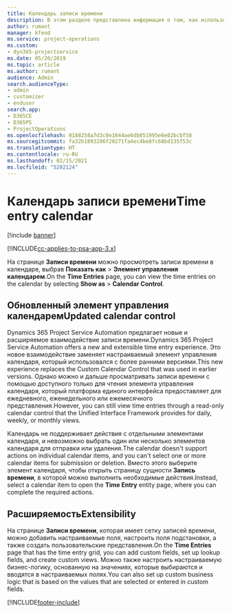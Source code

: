 ```yaml
---
title: Календарь записи времени
description: В этом разделе представлена информация о том, как использовать календарь записи времени.
author: rumant
manager: kfend
ms.service: project-operations
ms.custom:
- dyn365-projectservice
ms.date: 05/20/2019
ms.topic: article
ms.author: rumant
audience: Admin
search.audienceType:
- admin
- customizer
- enduser
search.app:
- D365CE
- D365PS
- ProjectOperations
ms.openlocfilehash: 0188258a7d3c0e1644ae6db051995e6e02bcbf58
ms.sourcegitcommit: fa32b1893286f20271fa4ec4be8fc68bd135f53c
ms.translationtype: HT
ms.contentlocale: ru-RU
ms.lasthandoff: 02/15/2021
ms.locfileid: "5282124"
---
```

# <a name="time-entry-calendar"></a><span data-ttu-id="e165f-103">Календарь записи времени</span><span class="sxs-lookup"><span data-stu-id="e165f-103">Time entry calendar</span></span>

[!include [banner](../includes/psa-now-project-operations.md)]

[!INCLUDE[cc-applies-to-psa-app-3.x](../includes/cc-applies-to-psa-app-3x.md)]

<span data-ttu-id="e165f-104">На странице **Записи времени** можно просмотреть записи времени в календаре, выбрав **Показать как** \> **Элемент управления календарем**.</span><span class="sxs-lookup"><span data-stu-id="e165f-104">On the **Time Entries** page, you can view the time entries on the calendar by selecting **Show as** \> **Calendar Control**.</span></span>

## <a name="updated-calendar-control"></a><span data-ttu-id="e165f-105">Обновленный элемент управления календарем</span><span class="sxs-lookup"><span data-stu-id="e165f-105">Updated calendar control</span></span>

<span data-ttu-id="e165f-106">Dynamics 365 Project Service Automation предлагает новые и расширяемое взаимодействие записи времени.</span><span class="sxs-lookup"><span data-stu-id="e165f-106">Dynamics 365 Project Service Automation offers a new and extensible time entry experience.</span></span> <span data-ttu-id="e165f-107">Это новое взаимодействие заменяет настраиваемый элемент управления календаря, который использовался с более ранними версиями.</span><span class="sxs-lookup"><span data-stu-id="e165f-107">This new experience replaces the Custom Calendar Control that was used in earlier versions.</span></span> <span data-ttu-id="e165f-108">Однако можно и дальше просматривать записи времени с помощью доступного только для чтения элемента управления календаря, который платформа единого интерфейса предоставляет для ежедневного, еженедельного или ежемесячного представления.</span><span class="sxs-lookup"><span data-stu-id="e165f-108">However, you can still view time entries through a read-only calendar control that the Unified Interface Framework provides for daily, weekly, or monthly views.</span></span>

<span data-ttu-id="e165f-109">Календарь не поддерживает действия с отдельными элементами календаря, и невозможно выбрать один или несколько элементов календаря для отправки или удаления.</span><span class="sxs-lookup"><span data-stu-id="e165f-109">The calendar doesn't support actions on individual calendar items, and you can't select one or more calendar items for submission or deletion.</span></span> <span data-ttu-id="e165f-110">Вместо этого выберите элемент календаря, чтобы открыть страницу сущности **Запись времени**, в которой можно выполнить необходимые действия.</span><span class="sxs-lookup"><span data-stu-id="e165f-110">Instead, select a calendar item to open the **Time Entry** entity page, where you can complete the required actions.</span></span>

## <a name="extensibility"></a><span data-ttu-id="e165f-111">Расширяемость</span><span class="sxs-lookup"><span data-stu-id="e165f-111">Extensibility</span></span>

<span data-ttu-id="e165f-112">На странице **Записи времени**, которая имеет сетку записей времени, можно добавить настраиваемые поля, настроить поля подстановки, а также создать пользовательские представления.</span><span class="sxs-lookup"><span data-stu-id="e165f-112">On the **Time Entries** page that has the time entry grid, you can add custom fields, set up lookup fields, and create custom views.</span></span> <span data-ttu-id="e165f-113">Можно также настроить настраиваемую бизнес-логику, основанную на значениях, которые выбираются и вводятся в настраиваемых полях.</span><span class="sxs-lookup"><span data-stu-id="e165f-113">You can also set up custom business logic that is based on the values that are selected or entered in custom fields.</span></span>


[!INCLUDE[footer-include](../includes/footer-banner.md)]